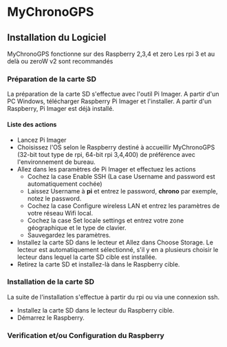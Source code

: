 MyChronoGPS
==
Installation du Logiciel
-
MyChronoGPS fonctionne sur des Raspberry 2,3,4 et zero
Les rpi 3 et au delà ou zeroW v2 sont recommandés 

### Préparation de la carte SD #
La préparation de la carte SD s'effectue avec l'outil Pi Imager.
A partir d'un PC Windows, télécharger Raspberry Pi Imager et l'installer.
A partir d'un Raspberry, Pi Imager est déjà installé.

#### Liste des actions
- Lancez Pi Imager
- Choisissez l'OS selon le Raspberry destiné à accueillir MyChronoGPS (32-bit tout type de rpi, 64-bit rpi 3,4,400) de préférence avec l'environnement de bureau.
- Allez dans les paramètres de Pi Imager et effectuez les actions
	- Cochez la case Enable SSH
		(La case Username and password est automatiquement cochée)
	- Laissez Username à **pi** et entrez le password, **chrono** par exemple, notez le password.
	- Cochez la case Configure wireless LAN et entrez les paramètres de votre réseau Wifi local.
	- Cochez la case Set locale settings et entrez votre zone géographique et le type de clavier.
	- Sauvegardez les paramètres.
- Installez la carte SD dans le lecteur et Allez dans Choose Storage.
	Le lecteur est automatiquement sélectionné, s'il y en a plusieurs choisir le lecteur dans lequel la carte SD cible est installée.
- Retirez la carte SD et installez-là dans le Raspberry cible.

### Installation de la carte SD #
La suite de l'installation s'effectue à partir du rpi ou via une connexion ssh.
- Installez la carte SD dans le lecteur du Raspberry cible.
- Démarrez le Raspberry.

### Verification et/ou Configuration du Raspberry
